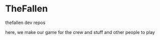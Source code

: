# TheFallen
thefallen dev repos

here, we make our game
for the crew
and stuff
and other people to play
